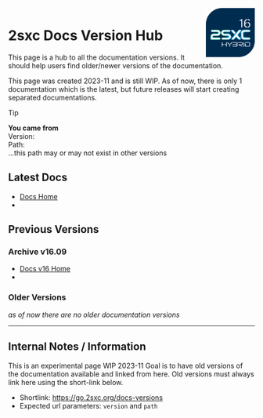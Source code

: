 <img src="assets/logos/vcurrent/500.png" width="100px" align="right" class="float-right">

<script>
  // get url parameters version and path
  var urlParams = new URLSearchParams(window.location.search);
  var version = urlParams.get('version');
  var path = urlParams.get('path');
</script>

# 2sxc Docs Version Hub

This page is a hub to all the documentation versions.
It should help users find older/newer versions of the documentation.

This page was created 2023-11 and is still WIP.
As of now, there is only 1 documentation which is the latest,
but future releases will start creating separated documentations.

> [!TIP]
> <strong>You came from</strong><br>
> Version: <script>document.write(version);</script><br>
> Path: <code><script>document.write(path);</script></code><br>
> ...this path may or may not exist in other versions


## Latest Docs

* [Docs Home](https://docs.2sxc.org)
* <script>document.write('<a target="_blank" href="https://docs.2sxc.org' + path + '">...with original path <code>' + path + '</code></a>');</script>

## Previous Versions


### Archive v16.09

* [Docs v16 Home](https://v16.docs.2sxc.org)
* <script>document.write('<a target="_blank" href="https://v16.docs.2sxc.org' + path + '">...with original path <code>' + path + '</code></a>');</script>


### Older Versions

_as of now there are no older documentation versions_

---

## Internal Notes / Information

This is an experimental page WIP 2023-11
Goal is to have old versions of the documentation available and linked from here.
Old versions must always link here using the short-link below.

* Shortlink: <https://go.2sxc.org/docs-versions>
* Expected url parameters: `version` and `path`
